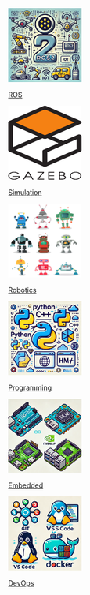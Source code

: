 
<style>
    h1 {
        visibility: hidden;
    }
</style>

<div class="grid-container">
    <div class="grid-item">
        <a href="ROS">
        <img src="images/ros.png"  width="150" height="150">
        <p>ROS</p></a>
    </div>
    <div class="grid-item">
        <a href="Simulation">
        <img src="images/gazebo.png"  width="150" height="150">
        <p>Simulation</p></a>
    </div>
    <div class="grid-item">
        <a href="Robotics">
        <img src="images/robotics.png"  width="150" height="150">
        <p>Robotics</p></a>
    </div>
    <div class="grid-item">
        <a href="Programming">
        <img src="images/programing.png"  width="150" height="150">
        <p>Programming</p></a>
    </div>
    <div class="grid-item">
        <a href="Embedded">
        <img src="images/embedded.png"  width="150" height="150">
        <p>Embedded</p></a>
    </div>
    <div class="grid-item">
        <a href="DevOps">
        <img src="images/devops.png"  width="150" height="150">
        <p>DevOps</p></a>
    </div>
</div>